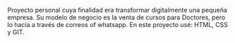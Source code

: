 Proyecto personal cuya finalidad era transformar digitalmente una pequeña empresa. Su modelo de negocio es la venta de cursos para Doctores, pero lo hacía a través de correos of whatsapp.
En este proyecto usé: HTML, CSS y GIT. 
